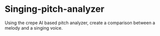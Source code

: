 # Singing-pitch-analyzer
Using the crepe AI based pitch analyzer, create a comparison between a melody and a singing voice.
